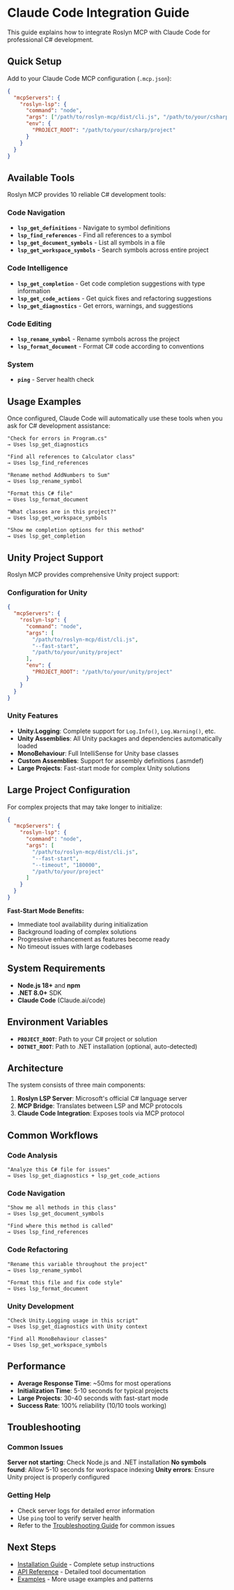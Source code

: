 # Claude Code Integration Guide

This guide explains how to integrate Roslyn MCP with Claude Code for professional C# development.

## Quick Setup

Add to your Claude Code MCP configuration (`.mcp.json`):

```json
{
  "mcpServers": {
    "roslyn-lsp": {
      "command": "node",
      "args": ["/path/to/roslyn-mcp/dist/cli.js", "/path/to/your/csharp/project"],
      "env": {
        "PROJECT_ROOT": "/path/to/your/csharp/project"
      }
    }
  }
}
```

## Available Tools

Roslyn MCP provides 10 reliable C# development tools:

### Code Navigation
- **`lsp_get_definitions`** - Navigate to symbol definitions
- **`lsp_find_references`** - Find all references to a symbol
- **`lsp_get_document_symbols`** - List all symbols in a file
- **`lsp_get_workspace_symbols`** - Search symbols across entire project

### Code Intelligence
- **`lsp_get_completion`** - Get code completion suggestions with type information
- **`lsp_get_code_actions`** - Get quick fixes and refactoring suggestions
- **`lsp_get_diagnostics`** - Get errors, warnings, and suggestions

### Code Editing
- **`lsp_rename_symbol`** - Rename symbols across the project
- **`lsp_format_document`** - Format C# code according to conventions

### System
- **`ping`** - Server health check

## Usage Examples

Once configured, Claude Code will automatically use these tools when you ask for C# development assistance:

```
"Check for errors in Program.cs"
→ Uses lsp_get_diagnostics

"Find all references to Calculator class"
→ Uses lsp_find_references

"Rename method AddNumbers to Sum"
→ Uses lsp_rename_symbol

"Format this C# file"
→ Uses lsp_format_document

"What classes are in this project?"
→ Uses lsp_get_workspace_symbols

"Show me completion options for this method"
→ Uses lsp_get_completion
```

## Unity Project Support

Roslyn MCP provides comprehensive Unity project support:

### Configuration for Unity
```json
{
  "mcpServers": {
    "roslyn-lsp": {
      "command": "node",
      "args": [
        "/path/to/roslyn-mcp/dist/cli.js",
        "--fast-start",
        "/path/to/your/unity/project"
      ],
      "env": {
        "PROJECT_ROOT": "/path/to/your/unity/project"
      }
    }
  }
}
```

### Unity Features
- **Unity.Logging**: Complete support for `Log.Info()`, `Log.Warning()`, etc.
- **Unity Assemblies**: All Unity packages and dependencies automatically loaded
- **MonoBehaviour**: Full IntelliSense for Unity base classes
- **Custom Assemblies**: Support for assembly definitions (.asmdef)
- **Large Projects**: Fast-start mode for complex Unity solutions

## Large Project Configuration

For complex projects that may take longer to initialize:

```json
{
  "mcpServers": {
    "roslyn-lsp": {
      "command": "node",
      "args": [
        "/path/to/roslyn-mcp/dist/cli.js",
        "--fast-start",
        "--timeout", "180000",
        "/path/to/your/project"
      ]
    }
  }
}
```

**Fast-Start Mode Benefits:**
- Immediate tool availability during initialization
- Background loading of complex solutions
- Progressive enhancement as features become ready
- No timeout issues with large codebases

## System Requirements

- **Node.js 18+** and **npm**
- **.NET 8.0+** SDK
- **Claude Code** (Claude.ai/code)

## Environment Variables

- **`PROJECT_ROOT`**: Path to your C# project or solution
- **`DOTNET_ROOT`**: Path to .NET installation (optional, auto-detected)

## Architecture

The system consists of three main components:

1. **Roslyn LSP Server**: Microsoft's official C# language server
2. **MCP Bridge**: Translates between LSP and MCP protocols
3. **Claude Code Integration**: Exposes tools via MCP protocol

## Common Workflows

### Code Analysis
```
"Analyze this C# file for issues"
→ Uses lsp_get_diagnostics + lsp_get_code_actions
```

### Code Navigation
```
"Show me all methods in this class"
→ Uses lsp_get_document_symbols

"Find where this method is called"
→ Uses lsp_find_references
```

### Code Refactoring
```
"Rename this variable throughout the project"
→ Uses lsp_rename_symbol

"Format this file and fix code style"
→ Uses lsp_format_document
```

### Unity Development
```
"Check Unity.Logging usage in this script"
→ Uses lsp_get_diagnostics with Unity context

"Find all MonoBehaviour classes"
→ Uses lsp_get_workspace_symbols
```

## Performance

- **Average Response Time**: ~50ms for most operations
- **Initialization Time**: 5-10 seconds for typical projects
- **Large Projects**: 30-40 seconds with fast-start mode
- **Success Rate**: 100% reliability (10/10 tools working)

## Troubleshooting

### Common Issues

**Server not starting**: Check Node.js and .NET installation
**No symbols found**: Allow 5-10 seconds for workspace indexing
**Unity errors**: Ensure Unity project is properly configured

### Getting Help

- Check server logs for detailed error information
- Use `ping` tool to verify server health
- Refer to the [Troubleshooting Guide](TROUBLESHOOTING.md) for common issues

## Next Steps

- [Installation Guide](INSTALLATION.md) - Complete setup instructions
- [API Reference](API.md) - Detailed tool documentation
- [Examples](EXAMPLES.md) - More usage examples and patterns
